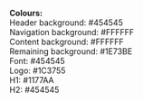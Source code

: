 **Colours:**  
Header background: \#454545  
Navigation background: \#FFFFFF  
Content background: \#FFFFFF  
Remaining background: \#1E73BE  
Font: \#454545  
Logo: \#1C3755  
H1: \#1177AA  
H2: \#454545  